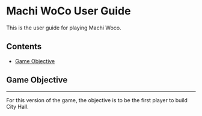 # Machi WoCo User Guide
This is the user guide for playing Machi Woco.
## Contents
  * [Game Objective](#game-objective)
  
  
## Game Objective
-------------------
For this version of the game, the objective is to be the first player to build City Hall.
